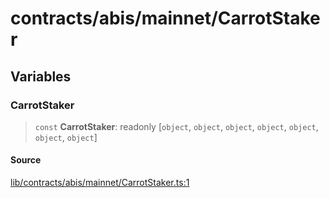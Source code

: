 # contracts/abis/mainnet/CarrotStaker

## Variables

### CarrotStaker

> `const` **CarrotStaker**: readonly [`object`, `object`, `object`, `object`, `object`, `object`, `object`]

#### Source

[lib/contracts/abis/mainnet/CarrotStaker.ts:1](https://github.com/PufferFinance/puffer-sdk/blob/9a075aecd66cb0e2ee296f8c298140e2fa31335e/lib/contracts/abis/mainnet/CarrotStaker.ts#L1)
